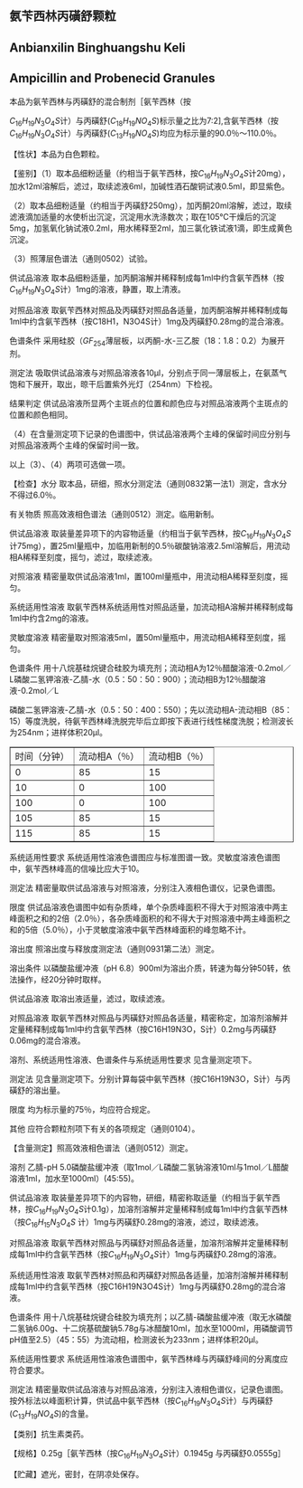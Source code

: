 ## 氨苄西林丙磺舒颗粒

## Anbianxilin Binghuangshu Keli

## Ampicillin and Probenecid Granules

本品为氨苄西林与丙磺舒的混合制剂［氨苄西林（按

$C_{16}H_{19}N_{3}O_{4}S$计）与丙磺舒$(C_{18}H_{19}NO_{4}S)$标示量之比为7:2],含氨苄西林（按$C_{16}H_{19}N_{3}O_{4}S$计）与丙磺舒$(C_{13}H_{19}NO_{4}S)$均应为标示量的90.0％～110.0％。

【性状】本品为白色颗粒。

【鉴别】（1）取本品细粉适量（约相当于氨苄西林，按$C_{16}H_{19}N_{3}O_{4}S$计20mg），加水12ml溶解后，滤过，取续滤液6ml，加碱性酒石酸铜试液0.5ml，即显紫色。

（2）取本品细粉适量（约相当于丙磺舒250mg），加丙酮20ml溶解，滤过，取续滤液滴加适量的水使析出沉淀，沉淀用水洗涤数次；取在105℃干燥后的沉淀5mg，加氢氧化钠试液0.2ml，用水稀释至2ml，加三氯化铁试液1滴，即生成黄色沉淀。

（3）照薄层色谱法（通则0502）试验。

供试品溶液 取本品细粉适量，加丙酮溶解并稀释制成每1ml中约含氨苄西林（按$C_{16}H_{19}N_{3}O_{4}S$计）1mg的溶液，静置，取上清液。

对照品溶液 取氨苄西林对照品及丙磺舒对照品各适量，加丙酮溶解并稀释制成每1ml中约含氨苄西林（按C18H1，N3O4S计）1mg及丙磺舒0.28mg的混合溶液。

色谱条件 采用硅胶（$GF_{254}$薄层板，以丙酮-水-三乙胺（18：1.8：0.2）为展开剂。

测定法 吸取供试品溶液与对照品溶液各10μl，分别点于同一薄层板上，在氨蒸气饱和下展开，取出，晾干后置紫外光灯（254nm）下检视。

结果判定 供试品溶液所显两个主斑点的位置和颜色应与对照品溶液两个主斑点的位置和颜色相同。

（4）在含量测定项下记录的色谱图中，供试品溶液两个主峰的保留时间应分别与对照品溶液两个主峰的保留时间一致。

以上（3）、（4）两项可选做一项。

【检查】水分 取本品，研细，照水分测定法（通则0832第一法1）测定，含水分不得过6.0％。

有关物质 照高效液相色谱法（通则0512）测定。临用新制。

供试品溶液 取装量差异项下的内容物适量（约相当于氨苄西林，按$C_{16}H_{19}N_{3}O_{4}S$计75mg），置25ml量瓶中，加临用新制的0.5％碳酸钠溶液2.5ml溶解后，用流动相A稀释至刻度，摇匀，滤过，取续滤液。

对照溶液 精密量取供试品溶液1ml，置100ml量瓶中，用流动相A稀释至刻度，摇匀。

系统适用性溶液 取氨苄西林系统适用性对照品适量，加流动相A溶解并稀释制成每1ml中约含2mg的溶液。

灵敏度溶液 精密量取对照溶液5ml，置50ml量瓶中，用流动相A稀释至刻度，摇匀。

色谱条件 用十八烷基硅烷键合硅胶为填充剂；流动相A为12％醋酸溶液-0.2mol／L磷酸二氢钾溶液-乙腈-水（0.5：50：50：900）；流动相B为12％醋酸溶液-0.2mol／L

磷酸二氢钾溶液-乙腈-水（0.5：50：400：550）；先以流动相A-流动相B（85：15）等度洗脱，待氨苄西林峰洗脱完毕后立即按下表进行线性梯度洗脱；检测波长为254nm；进样体积20μl。

<table border="1" ><tr>
<td colspan="1" rowspan="1">时间（分钟）</td>
<td colspan="1" rowspan="1">流动相A（％）</td>
<td colspan="1" rowspan="1">流动相B（％）</td>
</tr><tr>
<td colspan="1" rowspan="1">0 </td>
<td colspan="1" rowspan="1">85 </td>
<td colspan="1" rowspan="1">15 </td>
</tr><tr>
<td colspan="1" rowspan="1">10 </td>
<td colspan="1" rowspan="1">0 </td>
<td colspan="1" rowspan="1">100 </td>
</tr><tr>
<td colspan="1" rowspan="1">100 </td>
<td colspan="1" rowspan="1">0 </td>
<td colspan="1" rowspan="1">100 </td>
</tr><tr>
<td colspan="1" rowspan="1">105 </td>
<td colspan="1" rowspan="1">85 </td>
<td colspan="1" rowspan="1">15 </td>
</tr><tr>
<td colspan="1" rowspan="1">115 </td>
<td colspan="1" rowspan="1">85 </td>
<td colspan="1" rowspan="1">15 </td>
</tr></table>

系统适用性要求 系统适用性溶液色谱图应与标准图谱一致。灵敏度溶液色谱图中，氨苄西林峰高的信噪比应大于10。

测定法 精密量取供试品溶液与对照溶液，分别注入液相色谱仪，记录色谱图。

限度 供试品溶液色谱图中如有杂质峰，单个杂质峰面积不得大于对照溶液中两主峰面积之和的2倍（2.0％），各杂质峰面积的和不得大于对照溶液中两主峰面积之和的5倍（5.0％），小于灵敏度溶液中氨苄西林峰面积的峰忽略不计。

溶出度 照溶出度与释放度测定法（通则0931第二法）测定。

溶出条件 以磷酸盐缓冲液（pH 6.8）900ml为溶出介质，转速为每分钟50转，依法操作，经20分钟时取样。

供试品溶液 取溶出液适量，滤过，取续滤液。

对照品溶液 取氨苄西林对照品与丙磺舒对照品各适量，精密称定，加溶剂溶解并定量稀释制成每1ml中约含氨苄西林（按C16H19N3O，S计）0.2mg与丙磺舒0.06mg的混合溶液。

溶剂、系统适用性溶液、色谱条件与系统适用性要求 见含量测定项下。

测定法 见含量测定项下。分别计算每袋中氨苄西林（按C16H19N3O，S计）与丙磺舒的溶出量。

限度 均为标示量的75％，均应符合规定。

其他 应符合颗粒剂项下有关的各项规定（通则0104）。

【含量测定】照高效液相色谱法（通则0512）测定。

溶剂 乙腈-pH 5.0磷酸盐缓冲液（取1mol／L磷酸二氢钠溶液10ml与1mol／L醋酸溶液1ml，加水至1000ml）(45:55)。

供试品溶液 取装量差异项下的内容物，研细，精密称取适量（约相当于氨苄西林，按$C_{16}H_{19}N_{3}O_{4}S$计0.1g），加溶剂溶解并定量稀释制成每1ml中约含氨苄西林（按$C_{16}H_{15}N_{3}O_{4}S$ 计）1mg与丙磺舒0.28mg的溶液，滤过，取续滤液。

对照品溶液 取氨苄西林对照品与丙磺舒对照品各适量，加溶剂溶解并定量稀释制成每1ml中约含氨苄西林（按$C_{16}H_{19}N_{3}O_{4}S$计）1mg与丙磺舒0.28mg的溶液。

系统适用性溶液 取氨苄西林对照品和丙磺舒对照品各适量，加溶剂溶解并稀释制成每1ml中约含氨苄西林（按C16H19N3O4S计）1mg与丙磺舒0.28mg的混合溶液。

色谱条件 用十八烷基硅烷键合硅胶为填充剂；以乙腈-磷酸盐缓冲液（取无水磷酸二氢钠6.00g、十二烷基硫酸钠5.78g与冰醋酸10ml，加水至1000ml，用磷酸调节pH值至2.5）（45：55）为流动相，检测波长为233nm；进样体积20μl。

系统适用性要求 系统适用性溶液色谱图中，氨苄西林峰与丙磺舒峰间的分离度应符合要求。

测定法 精密量取供试品溶液与对照品溶液，分别注入液相色谱仪，记录色谱图。按外标法以峰面积计算，供试品中氨苄西林（按$C_{16}H_{19}N_{3}O_{4}S$计）与丙磺舒$(C_{13}H_{19}NO_{4}S)$的含量。

【类别】抗生素类药。

【规格】0.25g［氨苄西林（按$C_{16}H_{19}N_{3}O_{4}S$计）0.1945g 与丙磺舒0.0555g］

【贮藏】遮光，密封，在阴凉处保存。